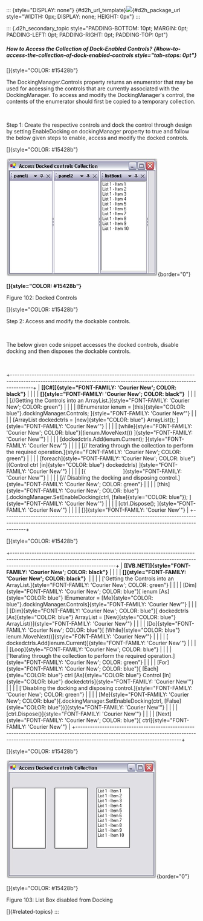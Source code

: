 ::: {style="DISPLAY: none"}
[](ms-xhelp:///?Id=d2h_url_template){#d2h_url_template}![](!package_url!){#d2h_package_url style="WIDTH: 0px; DISPLAY: none; HEIGHT: 0px"}
:::

::: {.d2h_secondary_topic style="PADDING-BOTTOM: 10pt; MARGIN: 0pt; PADDING-LEFT: 0pt; PADDING-RIGHT: 0pt; PADDING-TOP: 0pt"}
##### How to Access the Collection of Dock-Enabled Controls? {#how-to-access-the-collection-of-dock-enabled-controls style="tab-stops: 0pt"}

[]{style="COLOR: #15428b"} 

The DockingManager.Controls property returns an enumerator that may be used for accessing the controls that are currently associated with the DockingManager. To access and modify the DockingManager's control, the contents of the enumerator should first be copied to a temporary collection.

 

Step 1: Create the respective controls and dock the control through design by setting EnableDocking on dockingManager property to true and follow the below given steps to enable, access and modify the docked controls.

[]{style="COLOR: #15428b"} 

![](ImagesExt/image76_102.jpg){border="0"}

**[]{style="COLOR: #15428b"}** 

Figure 102: Docked Controls

[]{style="COLOR: #15428b"} 

Step 2: Access and modify the dockable controls.

 

The below given code snippet accesses the docked controls, disable docking and then disposes the dockable controls.

 

+---------------------------------------------------------------------------------------------------------------------------------------------------------------------+
| **[\[C#\]]{style="FONT-FAMILY: 'Courier New'; COLOR: black"}**                                                                                                      |
|                                                                                                                                                                     |
| **[]{style="FONT-FAMILY: 'Courier New'; COLOR: black"}**                                                                                                            |
|                                                                                                                                                                     |
| [//Getting the Controls into an ArrayList.]{style="FONT-FAMILY: 'Courier New'; COLOR: green"}                                                                       |
|                                                                                                                                                                     |
| [IEnumerator ienum = [this]{style="COLOR: blue"}.dockingManager.Controls; ]{style="FONT-FAMILY: 'Courier New'"}                                                     |
|                                                                                                                                                                     |
| [ArrayList dockedctrls = [new]{style="COLOR: blue"} ArrayList(); ]{style="FONT-FAMILY: 'Courier New'"}                                                              |
|                                                                                                                                                                     |
| [while]{style="FONT-FAMILY: 'Courier New'; COLOR: blue"}[(ienum.MoveNext()) ]{style="FONT-FAMILY: 'Courier New'"}                                                   |
|                                                                                                                                                                     |
| [dockedctrls.Add(ienum.Current); ]{style="FONT-FAMILY: 'Courier New'"}                                                                                              |
|                                                                                                                                                                     |
| [// Iterating through the collection to perform the required operation.]{style="FONT-FAMILY: 'Courier New'; COLOR: green"}                                          |
|                                                                                                                                                                     |
| [foreach]{style="FONT-FAMILY: 'Courier New'; COLOR: blue"}[(Control ctrl [in]{style="COLOR: blue"} dockedctrls) ]{style="FONT-FAMILY: 'Courier New'"}               |
|                                                                                                                                                                     |
| [{                         ]{style="FONT-FAMILY: 'Courier New'"}                                                                                                    |
|                                                                                                                                                                     |
| [// Disabling the docking and disposing control.]{style="FONT-FAMILY: 'Courier New'; COLOR: green"}                                                                 |
|                                                                                                                                                                     |
| [this]{style="FONT-FAMILY: 'Courier New'; COLOR: blue"}[.dockingManager.SetEnableDocking(ctrl, [false]{style="COLOR: blue"}); ]{style="FONT-FAMILY: 'Courier New'"} |
|                                                                                                                                                                     |
| [ctrl.Dispose(); ]{style="FONT-FAMILY: 'Courier New'"}                                                                                                              |
|                                                                                                                                                                     |
| [}]{style="FONT-FAMILY: 'Courier New'"}                                                                                                                             |
+---------------------------------------------------------------------------------------------------------------------------------------------------------------------+

[]{style="COLOR: #15428b"} 

+-------------------------------------------------------------------------------------------------------------------------------------------------------------------------------------------------------+
| **[\[VB.NET\]]{style="FONT-FAMILY: 'Courier New'; COLOR: black"}**                                                                                                                                    |
|                                                                                                                                                                                                       |
| **[]{style="FONT-FAMILY: 'Courier New'; COLOR: black"}**                                                                                                                                              |
|                                                                                                                                                                                                       |
| [\'Getting the Controls into an ArrayList.]{style="FONT-FAMILY: 'Courier New'; COLOR: green"}                                                                                                         |
|                                                                                                                                                                                                       |
| [Dim]{style="FONT-FAMILY: 'Courier New'; COLOR: blue"}[ ienum [As]{style="COLOR: blue"} IEnumerator = [Me]{style="COLOR: blue"}.dockingManager.Controls]{style="FONT-FAMILY: 'Courier New'"}          |
|                                                                                                                                                                                                       |
| [Dim]{style="FONT-FAMILY: 'Courier New'; COLOR: blue"}[ dockedctrls [As]{style="COLOR: blue"} ArrayList = [New]{style="COLOR: blue"} ArrayList()]{style="FONT-FAMILY: 'Courier New'"}                 |
|                                                                                                                                                                                                       |
| [Do]{style="FONT-FAMILY: 'Courier New'; COLOR: blue"}[ [While]{style="COLOR: blue"} ienum.MoveNext()]{style="FONT-FAMILY: 'Courier New'"}                                                             |
|                                                                                                                                                                                                       |
| [   dockedctrls.Add(ienum.Current)]{style="FONT-FAMILY: 'Courier New'"}                                                                                                                               |
|                                                                                                                                                                                                       |
| [Loop]{style="FONT-FAMILY: 'Courier New'; COLOR: blue"}                                                                                                                                               |
|                                                                                                                                                                                                       |
| [\'Iterating through the collection to perform the required operation.]{style="FONT-FAMILY: 'Courier New'; COLOR: green"}                                                                             |
|                                                                                                                                                                                                       |
| [For]{style="FONT-FAMILY: 'Courier New'; COLOR: blue"}[ [Each]{style="COLOR: blue"} ctrl [As]{style="COLOR: blue"} Control [In]{style="COLOR: blue"} dockedctrls]{style="FONT-FAMILY: 'Courier New'"} |
|                                                                                                                                                                                                       |
| [\'Disabling the docking and disposing control.]{style="FONT-FAMILY: 'Courier New'; COLOR: green"}                                                                                                    |
|                                                                                                                                                                                                       |
| [Me]{style="FONT-FAMILY: 'Courier New'; COLOR: blue"}[.dockingManager.SetEnableDocking(ctrl, [False]{style="COLOR: blue"})]{style="FONT-FAMILY: 'Courier New'"}                                       |
|                                                                                                                                                                                                       |
| [ctrl.Dispose()]{style="FONT-FAMILY: 'Courier New'"}                                                                                                                                                  |
|                                                                                                                                                                                                       |
| [Next]{style="FONT-FAMILY: 'Courier New'; COLOR: blue"}[ ctrl]{style="FONT-FAMILY: 'Courier New'"}                                                                                                    |
+-------------------------------------------------------------------------------------------------------------------------------------------------------------------------------------------------------+

[]{style="COLOR: #15428b"} 

![](ImagesExt/image76_103.jpg){border="0"}

[]{style="COLOR: #15428b"} 

Figure 103: List Box disabled from Docking

[]{#related-topics}
:::
